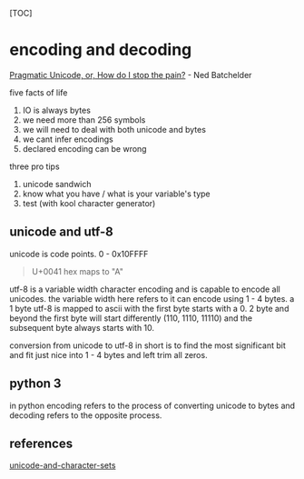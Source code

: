 [TOC]

# encoding and decoding

[Pragmatic Unicode, or, How do I stop the pain?](https://www.youtube.com/watch?v=sgHbC6udIqc&ab_channel=NextDayVideo) - Ned Batchelder

five facts of life

1. IO is always bytes
2. we need more than 256 symbols
3. we will need to deal with both unicode and bytes
4. we cant infer encodings
5. declared encoding can be wrong

three pro tips

1. unicode sandwich
2. know what you have / what is your variable's type
3. test (with kool character generator)

## unicode and utf-8

unicode is code points. 0 - 0x10FFFF

> U+0041 hex maps to "A"

utf-8 is a variable width character encoding and is capable to encode all unicodes. the variable width here refers to it can encode using 1 - 4 bytes. a 1 byte utf-8 is mapped to ascii with the first byte starts with a 0. 2 byte and beyond the first byte will start differently (110, 1110, 11110) and the subsequent byte always starts with 10.

conversion from unicode to utf-8 in short is to find the most significant bit and fit just nice into 1 - 4 bytes and left trim all zeros.

## python 3

in python encoding refers to the process of  converting unicode to bytes and decoding refers to the opposite process.

## references

[unicode-and-character-sets](https://www.joelonsoftware.com/2003/10/08/the-absolute-minimum-every-software-developer-absolutely-positively-must-know-about-unicode-and-character-sets-no-excuses/)
